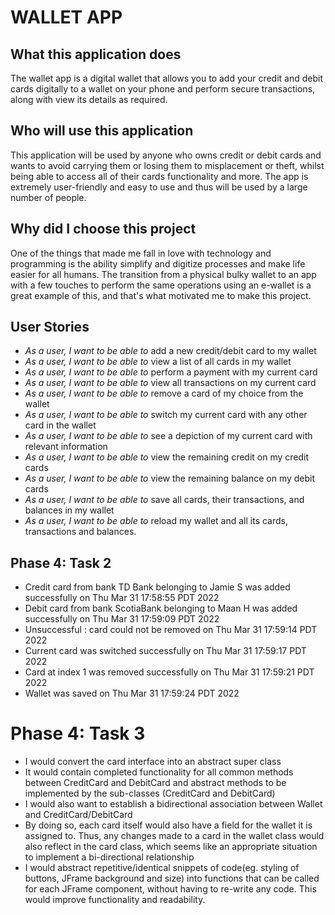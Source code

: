 # WALLET APP

## What this application does
 The wallet app is a digital wallet that
 allows you to add your credit and debit cards digitally to a wallet
 on your phone and perform secure transactions, along with view its details as required.

## Who will use this application
This application will be used by anyone who owns credit or debit cards
and wants to avoid carrying them or losing them to misplacement or theft,
whilst being able to access all of their cards functionality and more.
The app is extremely user-friendly and easy to use and thus will be used
by a large number of people. 

## Why did I choose this project
One of the things that made me fall in love with technology and programming is the ability 
simplify and digitize processes and make life easier for all humans.
The transition from a physical bulky wallet to an app with a few touches to perform the same 
operations using an e-wallet is a great example of this, and that's what motivated me to make this project.


## User Stories
- *As a user, I want to be able to* add a new credit/debit card to my wallet
- *As a user, I want to be able to* view a list of all cards in my wallet
- *As a user, I want to be able to* perform a payment with my current card
- *As a user, I want to be able to* view all transactions on my current card
- *As a user, I want to be able to* remove a card of my choice from the wallet
- *As a user, I want to be able to* switch my current card with any other card in the wallet
- *As a user, I want to be able to* see a depiction of my current card with relevant information
- *As a user, I want to be able to* view the remaining credit on my credit cards
- *As a user, I want to be able to* view the remaining balance on my debit cards
- *As a user, I want to be able to* save all cards, their transactions, and balances in my wallet
- *As a user, I want to be able to* reload my wallet and all its cards, transactions and balances.


## Phase 4: Task 2
- Credit card from bank TD Bank belonging to Jamie S was added successfully on Thu Mar 31 17:58:55 PDT 2022
- Debit card from bank ScotiaBank belonging to Maan H was added successfully on Thu Mar 31 17:59:09 PDT 2022
- Unsuccessful : card could not be removed on Thu Mar 31 17:59:14 PDT 2022
- Current card was switched successfully on Thu Mar 31 17:59:17 PDT 2022
- Card at index 1 was removed successfully on Thu Mar 31 17:59:21 PDT 2022
- Wallet was saved on Thu Mar 31 17:59:24 PDT 2022

# Phase 4: Task 3
- I would convert the card interface into an abstract super class
- It would contain completed functionality for all common methods between CreditCard and DebitCard and abstract methods to be implemented by the sub-classes (CreditCard and DebitCard)
- I would also want to establish a bidirectional association between Wallet and CreditCard/DebitCard
- By doing so, each card itself would also have a field for the wallet it is assigned to. Thus, any changes made to a card in the wallet class would also reflect in the card class, which seems like an appropriate situation to implement a bi-directional relationship
- I would abstract repetitive/identical snippets of code(eg. styling of buttons, JFrame background and size) into functions that can be called for each JFrame component, without having to re-write any code. This would improve functionality and readability.

